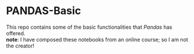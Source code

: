 # PANDAS-Basic

This repo contains some of the basic functionalities that _Pandas_ has offered.  
**note**: I have composed these notebooks from an online course; so I am not the creator!
